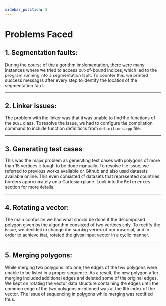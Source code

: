 ```yaml
---
sidebar_position: 3
---
```

# Problems Faced

## 1. Segmentation faults: 
During the course of the algorithm implementation, there were many instances where we tried to access out-of-bound indices, which led to the program running into a segmentation fault. To counter this, we printed success messages after every step to identify the location of the segmentation fault.
***
## 2. Linker issues:
The problem with the linker was that it was unable to find the functions of the `DCEL` class. To resolve the issue, we had to configure the compilation command to include function definitions from `definitions.cpp` file.
***
## 3. Generating test cases:
This was the major problem as generating test cases with polygons of more than 15 vertices is tough to be done manually. To resolve the issue, we referred to previous works available on Github and also used datasets available online. This even consisted of datasets that represented countries' borders approximately on a Cartesian plane. Look into the  <samp>References</samp> section for more details.
***
## 4. Rotating a vector: 
The main confusion we had what should be done if the decomposed polygon given by the algorithm consisted of two vertices only. To rectify the issue, we decided to change the starting vertex of our traversal, and in order to achieve that, rotated the given input vector in a cyclic manner.
***
## 5. Merging polygons: 
While merging two polygons into one, the edges of the two polygons were unable to be listed in a proper sequence. As a result, the new polygon after merging included additional edges and deleted some of the original edges. We kept on rotating the vector data structure containing the edges until the common edge of the two polygons mentioned was at the 0th index of the vector. The issue of sequencing in polygons while merging was rectified thus.